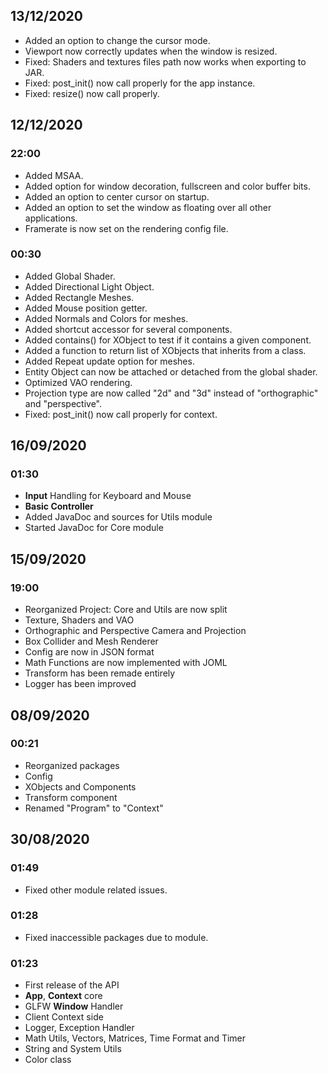 ## 13/12/2020
- Added an option to change the cursor mode.
- Viewport now correctly updates when the window is resized.
- Fixed: Shaders and textures files path now works when exporting to JAR.
- Fixed: post_init() now call properly for the app instance.
- Fixed: resize() now call properly.

## 12/12/2020
### 22:00
- Added MSAA.
- Added option for window decoration, fullscreen and color buffer bits.
- Added an option to center cursor on startup.
- Added an option to set the window as floating over all other applications.
- Framerate is now set on the rendering config file.

### 00:30
- Added Global Shader.
- Added Directional Light Object.
- Added Rectangle Meshes.
- Added Mouse position getter.
- Added Normals and Colors for meshes.
- Added shortcut accessor for several components.
- Added contains() for XObject to test if it contains a given component.
- Added a function to return list of XObjects that inherits from a class.
- Added Repeat update option for meshes.
- Entity Object can now be attached or detached from the global shader.
- Optimized VAO rendering.
- Projection type are now called "2d" and "3d" instead of "orthographic" and "perspective".
- Fixed: post_init() now call properly for context.

## 16/09/2020
### 01:30
- **Input** Handling for Keyboard and Mouse
- **Basic Controller**
- Added JavaDoc and sources for Utils module
- Started JavaDoc for Core module

## 15/09/2020
### 19:00
- Reorganized Project: Core and Utils are now split
- Texture, Shaders and VAO
- Orthographic and Perspective Camera and Projection
- Box Collider and Mesh Renderer
- Config are now in JSON format
- Math Functions are now implemented with JOML
- Transform has been remade entirely
- Logger has been improved

## 08/09/2020
### 00:21
- Reorganized packages
- Config
- XObjects and Components
- Transform component
- Renamed "Program" to "Context"

## 30/08/2020
### 01:49
- Fixed other module related issues.

### 01:28
- Fixed inaccessible packages due to module.

### 01:23
- First release of the API
- **App**, **Context** core
- GLFW **Window** Handler
- Client Context side
- Logger, Exception Handler
- Math Utils, Vectors, Matrices, Time Format and Timer
- String and System Utils
- Color class